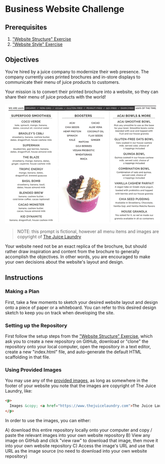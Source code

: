 # Business Website Challenge

## Prerequisites

  1. ["Website Structure" Exercise](/exercises/website-structure/exercise.md)
  2. ["Website Style" Exercise](/exercises/website-style/exercise.md)

## Objectives

You're hired by a juice company to modernize their web presence. The company currently uses printed brochures and in-store displays to communicate their menu of juice products to customers.

Your mission is to convert their printed brochure into a website, so they can share their menu of juice products with the world!

![](brochure-inside.png)

> NOTE: this prompt is fictional, however all menu items and images are copyright of [The Juice Laundry](https://www.thejuicelaundry.com/menu)

Your website need not be an exact replica of the brochure, but should rather draw inspiration and content from the brochure to generally accomplish the objectives. In other words, you are encouraged to make your own decisions about the website's layout and design.

## Instructions

### Making a Plan

First, take a few moments to sketch your desired website layout and design onto a piece of paper or a whiteboard. You can refer to this desired design sketch to keep you on track when developing the site.

### Setting up the Repository

First follow the setup steps from the ["Website Structure" Exercise](/exercises/website-structure/exercise.md), which ask you to create a new repository on GitHub, download or "clone" the repository onto your local computer, open the repository in a text editor, create a new "index.html" file, and auto-generate the default HTML scaffolding in that file.

### Using Provided Images

You may use any of the [provided images](images/), as long as somewhere in the footer of your website you note that the images are copyright of The Juice Laundry, like:

```html
<p>
  Images &copy; <a href="https://www.thejuicelaundry.com">The Juice Laundry</a>
</p>
```

In order to use the images, you can either:

  A) download this entire repository locally onto your computer and copy / paste the relevant images into your own website repository
  B) View any image on GitHub and click "view raw" to download that image, then move it into your own website repository
  C) Access the image's URL and use that URL as the image source (no need to download into your own website repository)
